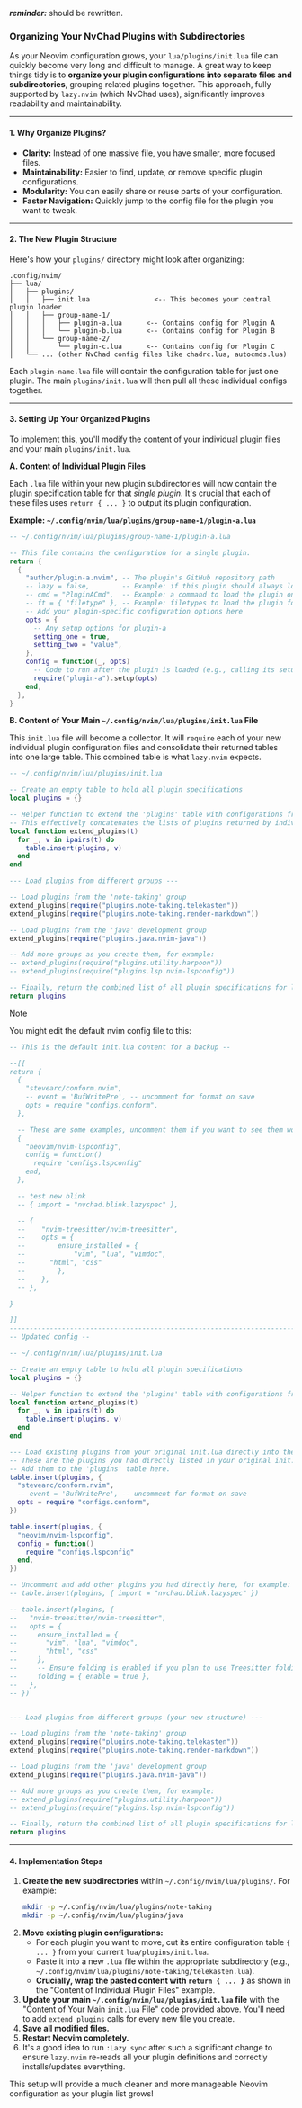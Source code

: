 **_reminder:_** should be rewritten.

### Organizing Your NvChad Plugins with Subdirectories

As your Neovim configuration grows, your `lua/plugins/init.lua` file can quickly become very long and difficult to manage. A great way to keep things tidy is to **organize your plugin configurations into separate files and subdirectories**, grouping related plugins together. This approach, fully supported by `lazy.nvim` (which NvChad uses), significantly improves readability and maintainability.

---

#### 1. Why Organize Plugins?

* **Clarity:** Instead of one massive file, you have smaller, more focused files.
* **Maintainability:** Easier to find, update, or remove specific plugin configurations.
* **Modularity:** You can easily share or reuse parts of your configuration.
* **Faster Navigation:** Quickly jump to the config file for the plugin you want to tweak.

---

#### 2. The New Plugin Structure

Here's how your `plugins/` directory might look after organizing:

```
.config/nvim/
├── lua/
│   ├── plugins/
│   │   ├── init.lua                <-- This becomes your central plugin loader
│   │   ├── group-name-1/
│   │   │   ├── plugin-a.lua      <-- Contains config for Plugin A
│   │   │   └── plugin-b.lua      <-- Contains config for Plugin B
│   │   └── group-name-2/
│   │       └── plugin-c.lua      <-- Contains config for Plugin C
│   └── ... (other NvChad config files like chadrc.lua, autocmds.lua)
```

Each `plugin-name.lua` file will contain the configuration table for just one plugin. The main `plugins/init.lua` will then pull all these individual configs together.

---

#### 3. Setting Up Your Organized Plugins

To implement this, you'll modify the content of your individual plugin files and your main `plugins/init.lua`.

**A. Content of Individual Plugin Files**

Each `.lua` file within your new plugin subdirectories will now contain the plugin specification table for that *single plugin*. It's crucial that each of these files uses `return { ... }` to output its plugin configuration.

**Example: `~/.config/nvim/lua/plugins/group-name-1/plugin-a.lua`**

```lua
-- ~/.config/nvim/lua/plugins/group-name-1/plugin-a.lua

-- This file contains the configuration for a single plugin.
return {
  {
    "author/plugin-a.nvim", -- The plugin's GitHub repository path
    -- lazy = false,        -- Example: if this plugin should always load
    -- cmd = "PluginACmd",  -- Example: a command to load the plugin on demand
    -- ft = { "filetype" }, -- Example: filetypes to load the plugin for
    -- Add your plugin-specific configuration options here
    opts = {
      -- Any setup options for plugin-a
      setting_one = true,
      setting_two = "value",
    },
    config = function(_, opts)
      -- Code to run after the plugin is loaded (e.g., calling its setup function)
      require("plugin-a").setup(opts)
    end,
  },
}
```

**B. Content of Your Main `~/.config/nvim/lua/plugins/init.lua` File**

This `init.lua` file will become a collector. It will `require` each of your new individual plugin configuration files and consolidate their returned tables into one large table. This combined table is what `lazy.nvim` expects.

```lua
-- ~/.config/nvim/lua/plugins/init.lua

-- Create an empty table to hold all plugin specifications
local plugins = {}

-- Helper function to extend the 'plugins' table with configurations from other files
-- This effectively concatenates the lists of plugins returned by individual files.
local function extend_plugins(t)
  for _, v in ipairs(t) do
    table.insert(plugins, v)
  end
end

--- Load plugins from different groups ---

-- Load plugins from the 'note-taking' group
extend_plugins(require("plugins.note-taking.telekasten"))
extend_plugins(require("plugins.note-taking.render-markdown"))

-- Load plugins from the 'java' development group
extend_plugins(require("plugins.java.nvim-java"))

-- Add more groups as you create them, for example:
-- extend_plugins(require("plugins.utility.harpoon"))
-- extend_plugins(require("plugins.lsp.nvim-lspconfig"))

-- Finally, return the combined list of all plugin specifications for lazy.nvim to process
return plugins
```

>[!NOTE]
> You might edit the default nvim config file to this:

```lua
-- This is the default init.lua content for a backup --

--[[
return {
  {
    "stevearc/conform.nvim",
    -- event = 'BufWritePre', -- uncomment for format on save
    opts = require "configs.conform",
  },

  -- These are some examples, uncomment them if you want to see them work!
  {
    "neovim/nvim-lspconfig",
    config = function()
      require "configs.lspconfig"
    end,
  },

  -- test new blink
  -- { import = "nvchad.blink.lazyspec" },

  -- {
  -- 	"nvim-treesitter/nvim-treesitter",
  -- 	opts = {
  -- 		ensure_installed = {
  -- 			"vim", "lua", "vimdoc",
  --      "html", "css"
  -- 		},
  -- 	},
  -- },

}

]]
-----------------------------------------------------------------------
-- Updated config --

-- ~/.config/nvim/lua/plugins/init.lua

-- Create an empty table to hold all plugin specifications
local plugins = {}

-- Helper function to extend the 'plugins' table with configurations from other files
local function extend_plugins(t)
  for _, v in ipairs(t) do
    table.insert(plugins, v)
  end
end

--- Load existing plugins from your original init.lua directly into the 'plugins' table ---
-- These are the plugins you had directly listed in your original init.lua.
-- Add them to the 'plugins' table here.
table.insert(plugins, {
  "stevearc/conform.nvim",
  -- event = 'BufWritePre', -- uncomment for format on save
  opts = require "configs.conform",
})

table.insert(plugins, {
  "neovim/nvim-lspconfig",
  config = function()
    require "configs.lspconfig"
  end,
})

-- Uncomment and add other plugins you had directly here, for example:
-- table.insert(plugins, { import = "nvchad.blink.lazyspec" })

-- table.insert(plugins, {
--   "nvim-treesitter/nvim-treesitter",
--   opts = {
--     ensure_installed = {
--       "vim", "lua", "vimdoc",
--       "html", "css"
--     },
--     -- Ensure folding is enabled if you plan to use Treesitter folding
--     folding = { enable = true },
--   },
-- })


--- Load plugins from different groups (your new structure) ---

-- Load plugins from the 'note-taking' group
extend_plugins(require("plugins.note-taking.telekasten"))
extend_plugins(require("plugins.note-taking.render-markdown"))

-- Load plugins from the 'java' development group
extend_plugins(require("plugins.java.nvim-java"))

-- Add more groups as you create them, for example:
-- extend_plugins(require("plugins.utility.harpoon"))
-- extend_plugins(require("plugins.lsp.nvim-lspconfig"))

-- Finally, return the combined list of all plugin specifications for lazy.nvim to process
return plugins


```
---

#### 4. Implementation Steps

1.  **Create the new subdirectories** within `~/.config/nvim/lua/plugins/`. For example:
    ```bash
    mkdir -p ~/.config/nvim/lua/plugins/note-taking
    mkdir -p ~/.config/nvim/lua/plugins/java
    ```
2.  **Move existing plugin configurations:**
    * For each plugin you want to move, cut its entire configuration table `{ ... }` from your current `lua/plugins/init.lua`.
    * Paste it into a new `.lua` file within the appropriate subdirectory (e.g., `~/.config/nvim/lua/plugins/note-taking/telekasten.lua`).
    * **Crucially, wrap the pasted content with `return { ... }`** as shown in the "Content of Individual Plugin Files" example.
3.  **Update your main `~/.config/nvim/lua/plugins/init.lua` file** with the "Content of Your Main `init.lua` File" code provided above. You'll need to add `extend_plugins` calls for every new file you create.
4.  **Save all modified files.**
5.  **Restart Neovim completely.**
6.  It's a good idea to run `:Lazy sync` after such a significant change to ensure `lazy.nvim` re-reads all your plugin definitions and correctly installs/updates everything.

This setup will provide a much cleaner and more manageable Neovim configuration as your plugin list grows!
